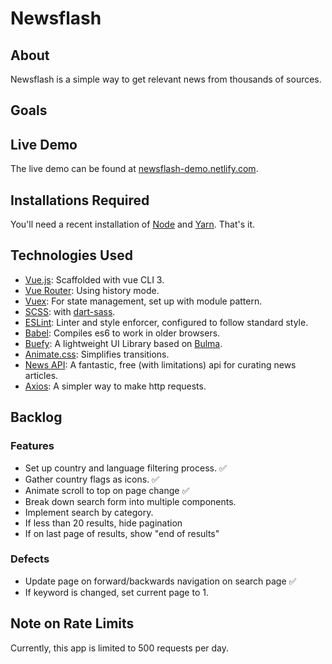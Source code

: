 # Newsflash

## About
Newsflash is a simple way to get relevant news from thousands of sources.

## Goals


## Live Demo
The live demo can be found at [newsflash-demo.netlify.com](https://newsflash-demo.netlify.com/).

## Installations Required
You'll need a recent installation of [Node](https://nodejs.org/en/) and [Yarn](https://yarnpkg.com/). That's it.

## Technologies Used
- [Vue.js](https://vuejs.org/): Scaffolded with vue CLI 3.
- [Vue Router](https://router.vuejs.org/): Using history mode.
- [Vuex](https://vuex.vuejs.org/): For state management, set up with module pattern.
- [SCSS](https://sass-lang.com/documentation/syntax): with [dart-sass](https://sass-lang.com/dart-sass).
- [ESLint](https://eslint.org/): Linter and style enforcer, configured to follow standard style.
- [Babel](https://babeljs.io/): Compiles es6 to work in older browsers.
- [Buefy](https://buefy.org/): A lightweight UI Library based on [Bulma](https://bulma.io/).
- [Animate.css](https://daneden.github.io/animate.css/): Simplifies transitions.
- [News API](https://newsapi.org/): A fantastic, free (with limitations) api for curating news articles. 
- [Axios](https://www.npmjs.com/package/axios): A simpler way to make http requests. 

## Backlog

### Features
- Set up country and language filtering process. ✅
- Gather country flags as icons. ✅
- Animate scroll to top on page change ✅
- Break down search form into multiple components. 
- Implement search by category.
- If less than 20 results, hide pagination
- If on last page of results, show "end of results"

### Defects
- Update page on forward/backwards navigation on search page ✅
- If keyword is changed, set current page to 1. 

## Note on Rate Limits
Currently, this app is limited to 500 requests per day. 